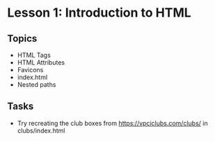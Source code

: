 # Lesson 1: Introduction to HTML

## Topics

- HTML Tags
- HTML Attributes
- Favicons
- index.html
- Nested paths

## Tasks

- Try recreating the club boxes from https://vpciclubs.com/clubs/ in clubs/index.html
